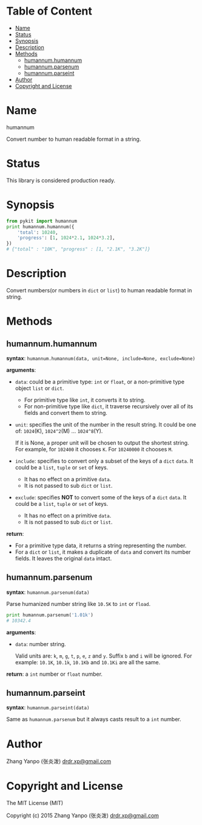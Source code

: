 <!-- START doctoc generated TOC please keep comment here to allow auto update -->
<!-- DON'T EDIT THIS SECTION, INSTEAD RE-RUN doctoc TO UPDATE -->
#   Table of Content

- [Name](#name)
- [Status](#status)
- [Synopsis](#synopsis)
- [Description](#description)
- [Methods](#methods)
  - [humannum.humannum](#humannumhumannum)
  - [humannum.parsenum](#humannumparsenum)
  - [humannum.parseint](#humannumparseint)
- [Author](#author)
- [Copyright and License](#copyright-and-license)

<!-- END doctoc generated TOC please keep comment here to allow auto update -->

#   Name

humannum

Convert number to human readable format in a string.

#   Status

This library is considered production ready.

#   Synopsis

```python
from pykit import humannum
print humannum.humannum({
    'total': 10240,
    'progress': [1, 1024*2.1, 1024*3.2],
})
# {"total" : "10K", "progress" : [1, "2.1K", "3.2K"]}
```

#   Description

Convert numbers(or numbers in `dict` or `list`) to human readable format in
string.

#   Methods

##  humannum.humannum

**syntax**:
`humannum.humannum(data, unit=None, include=None, exclude=None)`

**arguments**:
-   `data`:
    could be a primitive type: `int` or `float`,
    or a non-primitive type object `list` or `dict`.

    -   For primitive type like `int`, it converts it to string.
    -   For non-primitive type like `dict`, it traverse recursively over all
        of its fields and convert them to string.

-   `unit`:
    specifies the unit of the number in the result string.
    It could be one of: `1024`(K), `1024^2`(M) ... `1024^8`(Y).

    If it is None, a proper unit will be chosen to output the shortest string.
    For example, for `102400` it chooses `K`. For `10240000` it chooses `M`.

-   `include`:
    specifies to convert only a subset of the keys of a `dict` `data`.
    It could be a `list`, `tuple` or `set` of keys.

    -   It has no effect on a primitive `data`.
    -   It is not passed to sub `dict` or `list`.

-   `exclude`:
    specifies **NOT** to convert some of the keys of a `dict` `data`.
    It could be a `list`, `tuple` or `set` of keys.

    -   It has no effect on a primitive `data`.
    -   It is not passed to sub `dict` or `list`.


**return**:
-   For a primitive type data, it returns a string representing the number.
-   For a `dict` or `list`, it makes a duplicate of `data` and convert its
    number fields.
    It leaves the original `data` intact.

##  humannum.parsenum

**syntax**:
`humannum.parsenum(data)`

Parse humanized number string like `10.5K` to `int` or `fload`.

```python
print humannum.parsenum('1.01k')
# 10342.4
```

**arguments**:
-   `data`:
    number string.

    Valid units are:
    `k`, `m`, `g`, `t`, `p`, `e`, `z` and `y`.
    Suffix `b` and `i` will be ignored.
    For example: `10.1K`, `10.1k`, `10.1Kb` and `10.1Ki` are all the same.

**return**:
a `int` number or `float` number.

## humannum.parseint

**syntax**:
`humannum.parseint(data)`

Same as `humannum.parsenum` but it always casts result to a `int` number.


#   Author

Zhang Yanpo (张炎泼) <drdr.xp@gmail.com>

#   Copyright and License

The MIT License (MIT)

Copyright (c) 2015 Zhang Yanpo (张炎泼) <drdr.xp@gmail.com>
